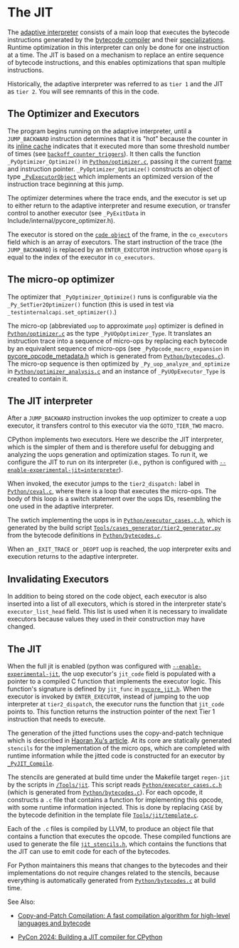 # The JIT

The [adaptive interpreter](interpreter.md) consists of a main loop that
executes the bytecode instructions generated by the
[bytecode compiler](compiler.md) and their
[specializations](interpreter.md#Specialization). Runtime optimization in
this interpreter can only be done for one instruction at a time. The JIT
is based on a mechanism to replace an entire sequence of bytecode instructions,
and this enables optimizations that span multiple instructions.

Historically, the adaptive interpreter was referred to as `tier 1` and
the JIT as `tier 2`. You will see remnants of this in the code.

## The Optimizer and Executors

The program begins running on the adaptive interpreter, until a `JUMP_BACKWARD`
instruction determines that it is "hot" because the counter in its
[inline cache](interpreter.md#inline-cache-entries) indicates that it
executed more than some threshold number of times (see
[`backoff_counter_triggers`](../Include/internal/pycore_backoff.h)).
It then calls the function `_PyOptimizer_Optimize()` in
[`Python/optimizer.c`](../Python/optimizer.c), passing it the current
[frame](frames.md) and instruction pointer. `_PyOptimizer_Optimize()`
constructs an object of type
[`_PyExecutorObject`](Include/internal/pycore_optimizer.h) which implements
an optimized version of the instruction trace beginning at this jump.

The optimizer determines where the trace ends, and the executor is set up
to either return to the adaptive interpreter and resume execution, or
transfer control to another executor (see `_PyExitData` in
Include/internal/pycore_optimizer.h).

The executor is stored on the [`code object`](code_objects.md) of the frame,
in the `co_executors` field which is an array of executors. The start
instruction of the trace (the `JUMP_BACKWARD`) is replaced by an
`ENTER_EXECUTOR` instruction whose `oparg` is equal to the index of the
executor in `co_executors`.

## The micro-op optimizer

The optimizer that `_PyOptimizer_Optimize()` runs is configurable via the
`_Py_SetTier2Optimizer()` function (this is used in test via
`_testinternalcapi.set_optimizer()`.)

The micro-op (abbreviated `uop` to approximate `μop`) optimizer is defined in
[`Python/optimizer.c`](../Python/optimizer.c) as the type `_PyUOpOptimizer_Type`.
It translates an instruction trace into a sequence of micro-ops by replacing
each bytecode by an equivalent sequence of micro-ops (see
`_PyOpcode_macro_expansion` in
[pycore_opcode_metadata.h](../Include/internal/pycore_opcode_metadata.h)
which is generated from [`Python/bytecodes.c`](../Python/bytecodes.c)).
The micro-op sequence is then optimized by
`_Py_uop_analyze_and_optimize` in
[`Python/optimizer_analysis.c`](../Python/optimizer_analysis.c)
and an instance of `_PyUOpExecutor_Type` is created to contain it.

## The JIT interpreter

After a `JUMP_BACKWARD` instruction invokes the uop optimizer to create a uop
executor, it transfers control to this executor via the `GOTO_TIER_TWO` macro.

CPython implements two executors. Here we describe the JIT interpreter,
which is the simpler of them and is therefore useful for debugging and analyzing
the uops generation and optimization stages. To run it, we configure the
JIT to run on its interpreter (i.e., python is configured with
[`--enable-experimental-jit=interpreter`](https://docs.python.org/dev/using/configure.html#cmdoption-enable-experimental-jit)).

When invoked, the executor jumps to the `tier2_dispatch:` label in
[`Python/ceval.c`](../Python/ceval.c), where there is a loop that
executes the micro-ops. The body of this loop is a switch statement over
the uops IDs, resembling the one used in the adaptive interpreter.

The swtich implementing the uops is in [`Python/executor_cases.c.h`](../Python/executor_cases.c.h),
which is generated by the build script
[`Tools/cases_generator/tier2_generator.py`](../Tools/cases_generator/tier2_generator.py)
from the bytecode definitions in
[`Python/bytecodes.c`](../Python/bytecodes.c).

When an `_EXIT_TRACE` or `_DEOPT` uop is reached, the uop interpreter exits
and execution returns to the adaptive interpreter.

## Invalidating Executors

In addition to being stored on the code object, each executor is also
inserted into a list of all executors, which is stored in the interpreter
state's `executor_list_head` field. This list is used when it is necessary
to invalidate executors because values they used in their construction may
have changed.

## The JIT

When the full jit is enabled (python was configured with
[`--enable-experimental-jit`](https://docs.python.org/dev/using/configure.html#cmdoption-enable-experimental-jit),
the uop executor's `jit_code` field is populated with a pointer to a compiled
C function that implements the executor logic. This function's signature is
defined by `jit_func` in [`pycore_jit.h`](Include/internal/pycore_jit.h).
When the executor is invoked by `ENTER_EXECUTOR`, instead of jumping to
the uop interpreter at `tier2_dispatch`, the executor runs the function
that `jit_code` points to. This function returns the instruction pointer
of the next Tier 1 instruction that needs to execute.

The generation of the jitted functions uses the copy-and-patch technique
which is described in
[Haoran Xu's article](https://sillycross.github.io/2023/05/12/2023-05-12/).
At its core are statically generated `stencils` for the implementation
of the micro ops, which are completed with runtime information while
the jitted code is constructed for an executor by
[`_PyJIT_Compile`](../Python/jit.c).

The stencils are generated at build time under the Makefile target `regen-jit`
by the scripts in [`/Tools/jit`](/Tools/jit). This script reads
[`Python/executor_cases.c.h`](../Python/executor_cases.c.h) (which is
generated from [`Python/bytecodes.c`](../Python/bytecodes.c)). For
each opcode, it constructs a `.c` file that contains a function for
implementing this opcode, with some runtime information injected.
This is done by replacing `CASE` by the bytecode definition in the
template file [`Tools/jit/template.c`](../Tools/jit/template.c).

Each of the `.c` files is compiled by LLVM, to produce an object file
that contains a function that executes the opcode. These compiled
functions are used to generate the file
[`jit_stencils.h`](../jit_stencils.h), which contains the functions
that the JIT can use to emit code for each of the bytecodes.

For Python maintainers this means that changes to the bytecodes and
their implementations do not require changes related to the stencils,
because everything is automatically generated from
[`Python/bytecodes.c`](../Python/bytecodes.c) at build time.

See Also:

* [Copy-and-Patch Compilation: A fast compilation algorithm for high-level languages and bytecode](https://arxiv.org/abs/2011.13127)

* [PyCon 2024: Building a JIT compiler for CPython](https://www.youtube.com/watch?v=kMO3Ju0QCDo)
